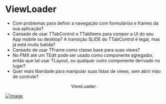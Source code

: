# ViewLoader
<ul>
  <li> Com problemas para definir a navegação com formulários e frames da sua aplicação? </li>
  <li> Cansado de usar TTabControl e TTabItems para compor a UI do seu App mobile ou desktop? A transição SLIDE do TTabControl é legal, mas já está muito batida? </li>
  <li> Cansado de usar TFrame como classe base para suas views? </li>
  <li> No FMX até um TEdit pode ser usado como componente agregador, então que tal usar TLayout, ou qualquer outro componente derivado no lugar? </li>
  <li> Quer mais liberdade para manipular suas listas de views, sem abrir mão de controle? </li>
</ul>
<p align="center"> ViewLoader. </p>

[![image](https://user-images.githubusercontent.com/73204648/111837145-2f20f500-88d6-11eb-857c-549cc682d909.png)
](https://www.youtube.com/watch?v=WVdz_lV9gkI "Carregador de Views")
